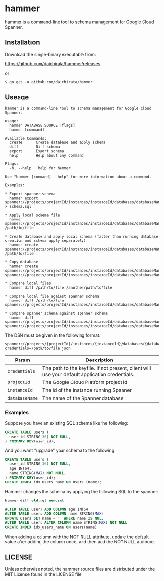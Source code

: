 # hammer

hammer is a command-line tool to schema management for Google Cloud Spanner.

## Installation

Download the single-binary executable from:

https://github.com/daichirata/hammer/releases

or

``` shell
$ go get -u github.com/daichirata/hammer
```

## Useage

```
hammer is a command-line tool to schema management for Google Cloud Spanner.

Usage:
  hammer DATABASE SOURCE [flags]
  hammer [command]

Available Commands:
  create      Create database and apply schema
  diff        Diff schema
  export      Export schema
  help        Help about any command

Flags:
  -h, --help   help for hammer

Use "hammer [command] --help" for more information about a command.

Examples:

* Export spanner schema
  hammer export spanner://projects/projectId/instances/instanceId/databases/databaseName > schema.sql

* Apply local schema file
  hammer spanner://projects/projectId/instances/instanceId/databases/databaseName /path/to/file

* Create database and apply local schema (faster than running database creation and schema apply separately)
  hammer create spanner://projects/projectId/instances/instanceId/databases/databaseName /path/to/file

* Copy database
  hammer create spanner://projects/projectId/instances/instanceId/databases/databaseName1 spanner://projects/projectId/instances/instanceId/databases/databaseName2

* Compare local files
  hammer diff /path/to/file /another/path/to/file

* Compare local file against spanner schema
  hammer diff /path/to/file spanner://projects/projectId/instances/instanceId/databases/databaseName

* Compare spanner schema against spanner schema
  hammer diff spanner://projects/projectId/instances/instanceId/databases/databaseName1 spanner://projects/projectId/instances/instanceId/databases/databaseName2
```

The DSN must be given in the following format.

```
spanner://projects/{projectId}/instances/{instanceId}/databases/{databaseName}?credentials=/path/to/file.json
```

| Param          |  Description                                                                                   |
| -------------- | ---------------------------------------------------------------------------------------------- |
| `credentials`  | The path to the keyfile. If not present, client will use your default application credentials. |
| `projectId`    | The Google Cloud Platform project id                                                           |
| `instanceId`   | The id of the instance running Spanner                                                         |
| `databaseName` | The name of the Spanner database                                                               |

### Examples

Suppose you have an existing SQL schema like the following:

``` sql
CREATE TABLE users (
  user_id STRING(36) NOT NULL,
) PRIMARY KEY(user_id);
```

And you want "upgrade" your schema to the following:

``` sql
CREATE TABLE users (
  user_id STRING(36) NOT NULL,
  age INT64,
  name STRING(MAX) NOT NULL,
) PRIMARY KEY(user_id);
CREATE INDEX idx_users_name ON users (name);
```

Hammer changes the schema by applying the following SQL to the spanner:

``` sql
hammer diff old.sql new.sql

ALTER TABLE users ADD COLUMN age INT64
ALTER TABLE users ADD COLUMN name STRING(MAX)
UPDATE users SET name = '' WHERE name IS NULL
ALTER TABLE users ALTER COLUMN name STRING(MAX) NOT NULL
CREATE INDEX idx_users_name ON users(name)
```

When adding a column with the NOT NULL attribute, update the default value after adding the column once, and then add the NOT NULL attribute.

## LICENSE

Unless otherwise noted, the hammer source files are distributed under the MIT License found in the LICENSE file.
